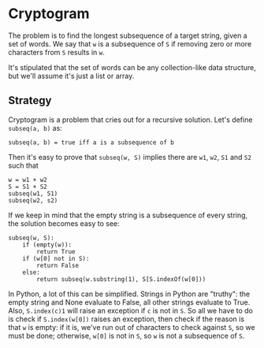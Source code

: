 # Cryptogram

The problem is to find the longest subsequence of a target string, given a set 
of words. We say that `w` is a subsequence of `S` if removing zero or more
characters from `S` results in `w`.

It's stipulated that the set of words can be any collection-like data
structure, but we'll assume it's just a list or array.

## Strategy

Cryptogram is a problem that cries out for a recursive solution. Let's define
`subseq(a, b)` as:
```
subseq(a, b) = true iff a is a subsequence of b
```
Then it's easy to prove that `subseq(w, S)` implies there are `w1`, `w2`, `S1`
and `S2` such that
```
w = w1 + w2
S = S1 + S2
subseq(w1, S1)
subseq(w2, s2)
```
If we keep in mind that the empty string is a subsequence of every string, the
solution becomes easy to see:
```
subseq(w, S):
    if (empty(w)):
        return True
    if (w[0] not in S):
        return False
    else:
        return subseq(w.substring(1), S[S.indexOf(w[0]))
```
In Python, a lot of this can be simplified. Strings in Python are "truthy":
the empty string and None evaluate to False, all other strings evaluate to
True. Also, `S.index(c)1` will raise an exception if `c` is not in `S`. So
all we have to do is check if `S.index(w[0])` raises an exception, then
check if the reason is that `w` is empty: if it is, we've run out of
characters to check against `S`, so we must be done; otherwise, `w[0]` is not
in `S`, so `w` is not a subsequence of `S`.
